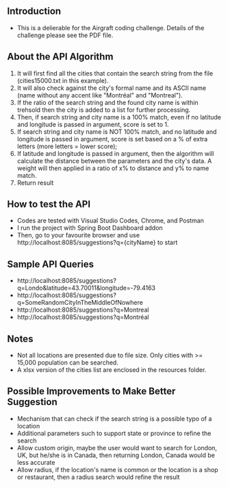 ## Introduction

- This is a delierable for the Airgraft coding challenge. Details of the challenge please see the PDF file.

## About the API Algorithm

1. It will first find all the cities that contain the search string from the file (cities15000.txt in this example). 
2. It will also check against the city's formal name and its ASCII name (name without any accent like "Montréal" and "Montreal").
3. If the ratio of the search string and the found city name is within trehsold then the city is added to a list for further processing.
4. Then, if search string and city name is a 100% match, even if no latitude and longitude is passed in argument, score is set to 1.
5. If search string and city name is NOT 100% match, and no latitude and longitude is passed in argument, score is set based on a % of extra letters (more letters = lower score);
6. If latitude and longitude is passed in argument, then the algorithm will calculate the distance between the parameters and the city's data. A weight will then applied in a ratio of x% to distance and y% to name match.
7. Return result

## How to test the API

- Codes are tested with Visual Studio Codes, Chrome, and Postman
- I run the project with Spring Boot Dashboard addon
- Then, go to your favourite browser and use http://localhost:8085/suggestions?q={cityName} to start

## Sample API Queries

- http://localhost:8085/suggestions?q=Londo&latitude=43.70011&longitude=-79.4163
- http://localhost:8085/suggestions?q=SomeRandomCityInTheMiddleOfNowhere
- http://localhost:8085/suggestions?q=Montreal
- http://localhost:8085/suggestions?q=Montréal

## Notes

- Not all locations are presented due to file size. Only cities with >= 15,000 population can be searched. 
- A xlsx version of the cities list are enclosed in the resources folder.

## Possible Improvements to Make Better Suggestion

- Mechanism that can check if the search string is a possible typo of a location
- Additional parameters such to support state or province to refine the search
- Allow custom origin, maybe the user would want to search for London, UK, but he/she is in Canada, then returning London, Canada would be less accurate
- Allow radius, if the location's name is common or the location is a shop or restaurant, then a radius search would refine the result
